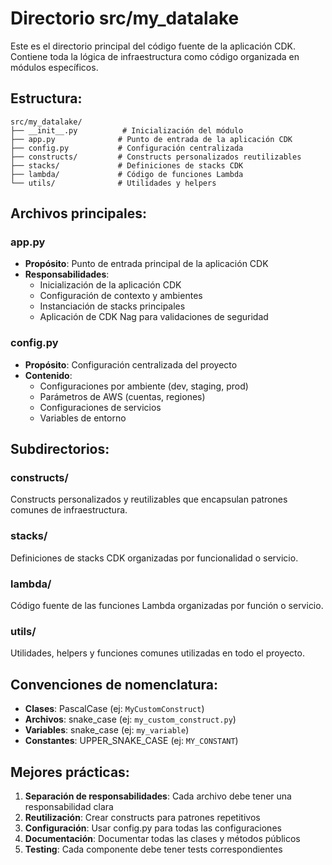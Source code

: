# Directorio src/my_datalake

Este es el directorio principal del código fuente de la aplicación CDK. Contiene toda la lógica de infraestructura como código organizada en módulos específicos.

## Estructura:

```
src/my_datalake/
├── __init__.py          # Inicialización del módulo
├── app.py              # Punto de entrada de la aplicación CDK
├── config.py           # Configuración centralizada
├── constructs/         # Constructs personalizados reutilizables
├── stacks/             # Definiciones de stacks CDK
├── lambda/             # Código de funciones Lambda
└── utils/              # Utilidades y helpers
```

## Archivos principales:

### app.py
- **Propósito**: Punto de entrada principal de la aplicación CDK
- **Responsabilidades**:
  - Inicialización de la aplicación CDK
  - Configuración de contexto y ambientes
  - Instanciación de stacks principales
  - Aplicación de CDK Nag para validaciones de seguridad

### config.py
- **Propósito**: Configuración centralizada del proyecto
- **Contenido**:
  - Configuraciones por ambiente (dev, staging, prod)
  - Parámetros de AWS (cuentas, regiones)
  - Configuraciones de servicios
  - Variables de entorno

## Subdirectorios:

### constructs/
Constructs personalizados y reutilizables que encapsulan patrones comunes de infraestructura.

### stacks/
Definiciones de stacks CDK organizadas por funcionalidad o servicio.

### lambda/
Código fuente de las funciones Lambda organizadas por función o servicio.

### utils/
Utilidades, helpers y funciones comunes utilizadas en todo el proyecto.

## Convenciones de nomenclatura:

- **Clases**: PascalCase (ej: `MyCustomConstruct`)
- **Archivos**: snake_case (ej: `my_custom_construct.py`)
- **Variables**: snake_case (ej: `my_variable`)
- **Constantes**: UPPER_SNAKE_CASE (ej: `MY_CONSTANT`)

## Mejores prácticas:

1. **Separación de responsabilidades**: Cada archivo debe tener una responsabilidad clara
2. **Reutilización**: Crear constructs para patrones repetitivos
3. **Configuración**: Usar config.py para todas las configuraciones
4. **Documentación**: Documentar todas las clases y métodos públicos
5. **Testing**: Cada componente debe tener tests correspondientes
